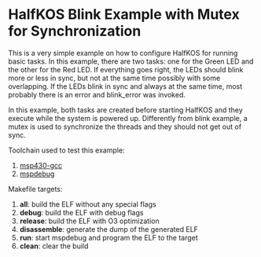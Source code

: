 # HalfKOS Blink Example with Mutex for Synchronization

This is a very simple example on how to configure HalfKOS for running basic tasks.
In this example, there are two tasks: one for the Green LED and the other for the
Red LED. If everything goes right, the LEDs should blink more or less in sync, but
not at the same time possibly with some overlapping. If the LEDs blink in sync and
always at the same time, most probably there is an error and blink_error was invoked.

In this example, both tasks are created before starting HalfKOS and they execute
while the system is powered up. Differently from blink example, a mutex is used
to synchronize the threads and they should not get out of sync.

Toolchain used to test this example:

1. [msp430-gcc](https://www.ti.com/tool/MSP430-GCC-OPENSOURCE)
2. [mspdebug](https://dlbeer.co.nz/mspdebug/)


Makefile targets:

1. **all**: build the ELF without any special flags
2. **debug**: build the ELF with debug flags
3. **release**: build the ELF with O3 optimization
4. **disassemble**: generate the dump of the generated ELF
5. **run**: start mspdebug and program the ELF to the target
6. **clean**: clear the build

